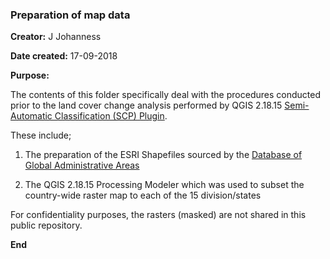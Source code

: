 ### Preparation of map data

**Creator:** J Johanness

**Date created:** 17-09-2018

**Purpose:** 

The contents of this folder specifically deal with the procedures conducted prior to the land cover change analysis performed by QGIS 2.18.15 [Semi-Automatic Classification (SCP) Plugin](https://plugins.qgis.org/plugins/SemiAutomaticClassificationPlugin/).


These include;

1. The preparation of the ESRI Shapefiles sourced by the [Database of Global Administrative Areas](https://gadm.org/)

2. The QGIS 2.18.15 Processing Modeler which was used to subset the country-wide raster map to each of the 15 division/states 

For confidentiality purposes, the rasters (masked) are not shared in this public repository.

**End**
